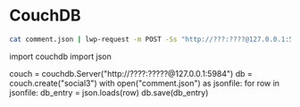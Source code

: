 # CouchDB

```sh
cat comment.json | lwp-request -m POST -Ss "http://???:????@127.0.0.1:5984/social" -c "application/json"
```


import couchdb
import json

couch = couchdb.Server("http://????:?????@127.0.0.1:5984")
db = couch.create("social3")
with open("comment.json") as jsonfile:
    for row in jsonfile:
        db_entry = json.loads(row) 
        db.save(db_entry)